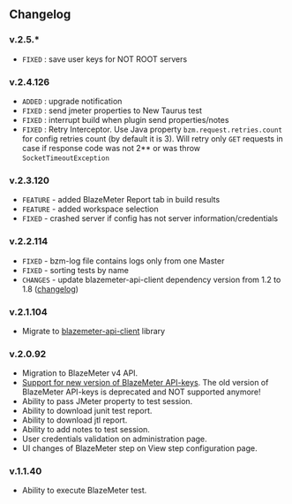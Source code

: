 ## Changelog

### v.2.5.*
- `FIXED` : save user keys for NOT ROOT servers


### v.2.4.126
- `ADDED` : upgrade notification
- `FIXED` : send jmeter properties to New Taurus test
- `FIXED` : interrupt build when plugin send properties/notes
- `FIXED` : Retry Interceptor. Use Java property `bzm.request.retries.count` for config retries count (by default it is 3). Will retry only `GET` requests in case if response code was not 2** or was throw `SocketTimeoutException`

### v.2.3.120 

- `FEATURE` - added BlazeMeter Report tab in build results
- `FEATURE` - added workspace selection
- `FIXED` - crashed server if config has not server information/credentials


### v.2.2.114

- `FIXED` - bzm-log file contains logs only from one Master
- `FIXED` - sorting tests by name
- `CHANGES` - update blazemeter-api-client dependency version from 1.2 to 1.8 ([changelog](https://github.com/Blazemeter/blazemeter-api-client/wiki/Changelog))

### v.2.1.104

- Migrate to [blazemeter-api-client](https://github.com/Blazemeter/blazemeter-api-client) library

### v.2.0.92

- Migration to BlazeMeter v4 API.
- [Support for new version of BlazeMeter API-keys](https://guide.blazemeter.com/hc/en-us/articles/115002213289-BlazeMeter-API-keys). The old version of BlazeMeter API-keys is deprecated and NOT supported anymore!
- Ability to pass JMeter property to test session.
- Ability to download junit test report.
- Ability to download jtl report.
- Ability to add notes to test session.
- User credentials validation on administration page.
- UI changes of BlazeMeter step on View step configuration page.

### v.1.1.40

- Ability to execute BlazeMeter test.
